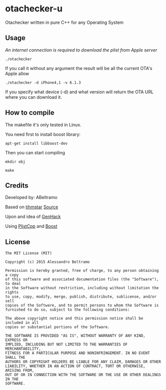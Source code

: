 otachecker-u
==========

Otachecker written in pure C++ for any Operating System

Usage
-------

*An internet connection is required to download the plist from Apple server*

	./otachecker

If you call it without any argument the result will be all the current OTA's Apple allow

	./otachecker -d iPhone4,1 -v 6.1.3

If you specify what device (-d) and what version will return the OTA URL where you can download it.

How to compile
-------
The makefile it's only tested in Linux.

You need first to install boost library:

	apt-get install libboost-dev

Then you can start compiling

	mkdir obj

	make


Credits
-------
Developed by: ABeltramo 

Based on [tihmstar](https://github.com/tihmstar) [Source](https://github.com/tihmstar/otachecker)

Upon and idea of [GenHack](https://github.com/genhack)

Using [PlistCpp](https://github.com/animetrics/PlistCpp) and [Boost](http://www.boost.org/)


License
-------
	The MIT License (MIT)

	Copyright (c) 2015 Alessandro Beltramo

	Permission is hereby granted, free of charge, to any person obtaining a copy
	of this software and associated documentation files (the "Software"), to deal
	in the Software without restriction, including without limitation the rights
	to use, copy, modify, merge, publish, distribute, sublicense, and/or sell
	copies of the Software, and to permit persons to whom the Software is
	furnished to do so, subject to the following conditions:

	The above copyright notice and this permission notice shall be included in all
	copies or substantial portions of the Software.

	THE SOFTWARE IS PROVIDED "AS IS", WITHOUT WARRANTY OF ANY KIND, EXPRESS OR
	IMPLIED, INCLUDING BUT NOT LIMITED TO THE WARRANTIES OF MERCHANTABILITY,
	FITNESS FOR A PARTICULAR PURPOSE AND NONINFRINGEMENT. IN NO EVENT SHALL THE
	AUTHORS OR COPYRIGHT HOLDERS BE LIABLE FOR ANY CLAIM, DAMAGES OR OTHER
	LIABILITY, WHETHER IN AN ACTION OF CONTRACT, TORT OR OTHERWISE, ARISING FROM,
	OUT OF OR IN CONNECTION WITH THE SOFTWARE OR THE USE OR OTHER DEALINGS IN THE
	SOFTWARE.

